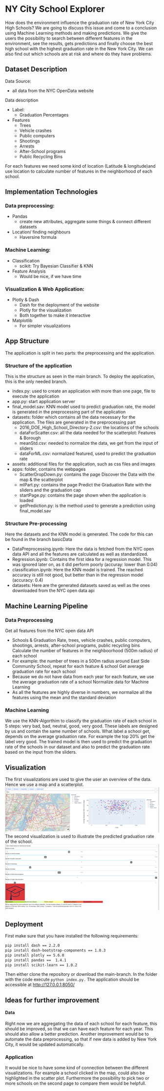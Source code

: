 # NY City School Explorer
How does the environment influence the graduation rate of New York City High Schools? We are going to discuss this issue and come to a conclusion using Machine Learning methods and making predictions. We give the users the possibility to search between different features in the environment, see the results, gets predictions and finally choose the best high school with the highest graduation rate in the New York City. We can also find out which schools are at risk and where do they have problems.

## Dataset Description

Data Source:
* all data from the NYC OpenData website

Data description
* Label: 
  * Graduation Percentages
* Features 
  * Trees 
  * Vehicle crashes
  * Public computers
  * Shootings
  * Arrests
  * After-School programs
  * Public Recycling Bins
 
For each features we need some kind of location (Latitude & longitude)and use location to calculate number of features in the neighborhood of each school.


## Implementation Technologies

### Data preprocessing:
* Pandas 
  * create new attributes, aggregate some things & connect different datasets
* Location/ finding neighbours
  *  Haversine formula

### Machine Learning:
* Classification
  * scikit: Try Bayesian Classifier & KNN
* Feature Analysis
  * Would be nice, if we have time

### Visualization & Web Application:
* Plotly & Dash
  * Dash for the deployment of the website 
  * Plotly for the visualization
  * Both together to make it interactive
* Matplotlib
  * For simpler visualizations







## App Structure
The application is split in two parts: the preprocessing and the application.
### Structure of the application
This is the structure as seen in the main branch. To deploy the application, this is the only needed branch.
* index.py: used to create an application with more than one page, file to execute the application
* app.py: start application server
* final_model.sav: KNN model used to predict graduation rate, the model is generated in the preprocessing part of the application
* datasets: folder which contains all the data necessary for the application. The files are generated in the preprocessing part
  * 2016_DOE_High_School_Directory-2.csv: the locations of the schools
  * dataForScatter.csv: all the data needed for the scatterplot: Features & Borough
  * meanStd.csv: needed to normalize the data, we get from the input of sliders
  * dataForML.csv: normalized featured, used to predict the graduation rate
* assets: additional files for the application, such as css files and images
* apps: folder, contains the webpages
  * ScatterDropDown.py: contains the page Discover the Data with the map & the scatterplot
  * mlPart.py: contains the page Predict the Graduation Rate with the sliders and the graduation cap
  * startPage.py: contains the page shown when the application is loaded
  * getPrediction.py: is the method used to generate a prediction using final_model.sav 


### Structure Pre-processing
Here the datasets and the KNN model is generated. The code for this can be found in the branch basicData
* DataPreprocessing.ipynb: Here the data is fetched from the NYC open data API and all the features are calculated as well as standardized.
* Regression.ipynb: Contains the first idea for a regression model. This was ignored later on, as it did perform poorly (accuray: lower than 0.04)
* classification.ipynb: Here the KNN model is trained. The reached accuracy is still not good, but better than in the regression model (accuracy: 0.4)
* datasets: Here are the generated datasets saved as well as the ones downloaded from the NYC open data api

## Machine Learning Pipeline
### Data Preprocessing
Get all features from the NYC open data API
* Schools & Graduation Rate, trees, vehicle crashes, public computers, shootings, arrests, after-school programs, public recycling bins
Calculate the number of features in the neighboorhood (500m radius) of each school 
* For example: the number of trees in a 500m radius around East Side Community School, repeat for each feature & school
Get average graduation rate for each school
* Because we do not have data from each year for each feature, we use the average graduation rate of a school
Normalize data for Machine Learning
* As all the features are highly diverse in numbers, we normalize all the features using the mean and the standard deviation

### Machine Learning
We use the KNN-Algorthim to classify the graduation rate of each school in 5 steps: very bad, bad, neutral, good, very good. These labels are designed by us and contain the same number of schools. What label a school get, depends on the average graduation rate. For example the top 20% get the label very good.
The trained model is then used to predict the graduation rate of the schools in our dataset and also to predict the graduation rate based on the input from the sliders.

## Visualization
The first visualizations are used to give the user an overview of the data. Hence we use a map and a scatterplot.
![Map and Scatterplot from the data of the NYCSchools](https://github.com/MahsasadatNezamabadi/L.A-Project/blob/main/ImagesForReadMe/GraduationRate.png?raw=true)
The second visualization is used to illustrate the predicted graduation rate of the school.
![Visualization of the graduation rate via a color changing graduation hat](https://github.com/MahsasadatNezamabadi/L.A-Project/blob/main/ImagesForReadMe/ScatterPlotMap.png?raw=true)
## Deployment
First make sure that you have installed the following requirements:

```
pip install dash == 2.2.0
pip install dash-bootstrap-components == 1.0.3
pip install plotly == 5.6.0
pip install pandas ==  1.4.1
pip install scikit-learn == 1.0.2
```
Then either clone the repository or download the main-branch. In the folder with the code execute ```python index.py.```
The application should be accessible at http://127.0.0.1:8050/

## Ideas for further improvement
#### Data 
Right now we are aggregating the data of each school for each feature, this should be improved, so that we can have each feature for each year. This should also allow a better prediction.
Another improvement would be to automate the data preprocessing, so that if new data is added by New York City, it would be updated automatically.
### Application
It would be nice to have some kind of connection between the different visualizations. For example a school clicked in the map, could also be highlighted in the scatter plot. 
Furthermore the possibility to pick two or more schools on the second page to compare them would be helpfull.
